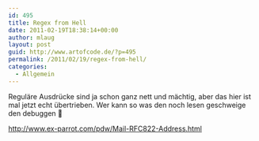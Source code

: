 ```yaml
---
id: 495
title: Regex from Hell
date: 2011-02-19T18:38:14+00:00
author: mlaug
layout: post
guid: http://www.artofcode.de/?p=495
permalink: /2011/02/19/regex-from-hell/
categories:
  - Allgemein
---
```

Reguläre Ausdrücke sind ja schon ganz nett und mächtig, aber das hier ist mal jetzt echt übertrieben. Wer kann so was den noch lesen geschweige den debuggen 🙂

<a href="http://www.ex-parrot.com/pdw/Mail-RFC822-Address.html" target="_blank">http://www.ex-parrot.com/pdw/Mail-RFC822-Address.html</a>